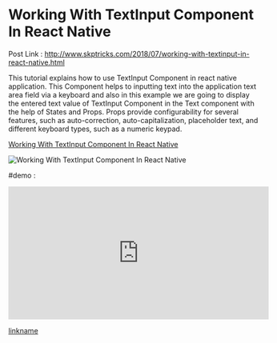 # Working With TextInput Component In React Native

Post Link : http://www.skptricks.com/2018/07/working-with-textinput-in-react-native.html

This tutorial explains how to use TextInput Component in react native application. This Component helps to inputting text into the application text area field via a keyboard and also in this example we are going to display the entered text value of TextInput Component in the Text component with the help of States and Props.
Props provide configurability for several features, such as auto-correction, auto-capitalization, placeholder text, and different keyboard types, such as a numeric keypad.

<a href="http://www.skptricks.com/2018/07/working-with-textinput-in-react-native.html" > Working With TextInput Component In React Native </a>

<img src="https://2.bp.blogspot.com/-ACfY4P_1X0g/W1SsljvKUuI/AAAAAAAABuk/tiyekV5MMocNKAXIg8ESjVbuiCZcKrlyQCLcBGAs/s400/useri.jpg" title="Working With TextInput Component In React Native" />

#demo : 
<iframe width="520" height="266" class="YOUTUBE-iframe-video" data-thumbnail-src="https://i.ytimg.com/vi/ZcERK3d_e54/0.jpg" src="https://www.youtube.com/embed/ZcERK3d_e54?feature=player_embedded" frameborder="0" allowfullscreen></iframe>


[linkname](https://youtu.be/ZcERK3d_e54)
